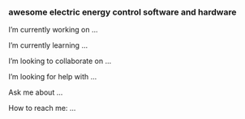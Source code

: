 <META NAME="ROBOTS" CONTENT="NOINDEX, NOFOLLOW">
<!--
<META NAME="ROBOTS" CONTENT="NOINDEX, NOFOLLOW">
-->

### awesome electric energy control software and hardware

I’m currently working on ...

I’m currently learning ...

I’m looking to collaborate on ...

I’m looking for help with ...

Ask me about ...

How to reach me: ...


<!--
**energycontrolapp/energycontrolapp** is a ✨ _special_ ✨ repository because its `README.md` (this file) appears on your GitHub profile.

Here are some ideas to get you started:

- 🔭 I’m currently working on ...
- 🌱 I’m currently learning ...
- 👯 I’m looking to collaborate on ...
- 🤔 I’m looking for help with ...
- 💬 Ask me about ...
- 📫 How to reach me: ...
- 😄 Pronouns: ...
- ⚡ Fun fact: ...
-->
